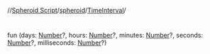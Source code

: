 //[Spheroid Script](../../index.md)/[spheroid](../index.md)/[TimeInterval](index.md)/[<init>](-init-.md)



# <init>  
 
fun [<init>](-init-.md)(days: [Number](../-number/index.md)?, hours: [Number](../-number/index.md)?, minutes: [Number](../-number/index.md)?, seconds: [Number](../-number/index.md)?, milliseconds: [Number](../-number/index.md)?)  



